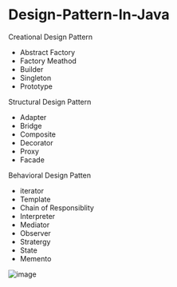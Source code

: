 # Design-Pattern-In-Java
Creational Design Pattern
- Abstract Factory
- Factory Meathod
- Builder
- Singleton
- Prototype

Structural Design Pattern
- Adapter
- Bridge
- Composite
- Decorator
- Proxy
- Facade


Behavioral Design Patten 
- iterator 
- Template 
- Chain of Responsiblity 
- Interpreter
- Mediator
- Observer 
- Stratergy
- State 
- Memento

![image](https://user-images.githubusercontent.com/107765212/212538298-f882ec0b-2805-4933-9288-a4d3ae20b3d8.png)
